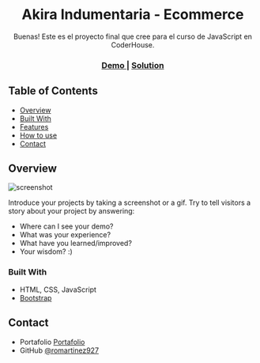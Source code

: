 <!-- Please update value in the {}  -->

<h1 align="center">Akira Indumentaria - Ecommerce</h1>

<div align="center">
   Buenas! Este es el proyecto final que cree para el curso de JavaScript en CoderHouse. 
</div>

<div align="center">
  <h3>
    <a href="https://romartinez927.github.io/ProyectoFinal-Martinez/">
      Demo
    </a>
    <span> | </span>
    <a href="https://github.com/romartinez927/ProyectoFinal-Martinez.git">
      Solution
    </a>
  </h3>
</div>

<!-- TABLE OF CONTENTS -->

## Table of Contents

- [Overview](#overview)
- [Built With](#built-with)
- [Features](#features)
- [How to use](#how-to-use)
- [Contact](#contact)

<!-- OVERVIEW -->

## Overview

![screenshot](https://i.postimg.cc/DZRCg0qg/2023-02-14-40.png)

Introduce your projects by taking a screenshot or a gif. Try to tell visitors a story about your project by answering:

- Where can I see your demo?
- What was your experience?
- What have you learned/improved?
- Your wisdom? :)

### Built With

<!-- This section should list any major frameworks that you built your project using. Here are a few examples.-->
- HTML, CSS, JavaScript
- [Bootstrap](https://getbootstrap.com)


## Contact

- Portafolio [Portafolio](https://romartinez927.github.io/Portafolio/)
- GitHub [@romartinez927](https://github.com/romartinez927)

